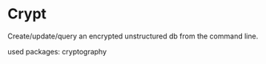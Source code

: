 # Crypt

Create/update/query an encrypted unstructured db from the command line.

used packages: cryptography

